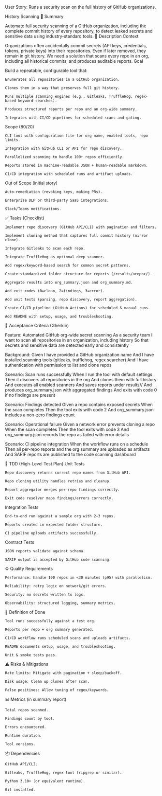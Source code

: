User Story: Runs a security scan on the full history of GitHub organizations.

History Scanning
📌 Summary

Automate full security scanning of a GitHub organization, including the complete commit history of every repository, to detect leaked secrets and sensitive data using industry-standard tools.
📝 Description
Context

Organizations often accidentally commit secrets (API keys, credentials, tokens, private keys) into their repositories. Even if later removed, they remain in git history. We need a solution that scans every repo in an org, including all historical commits, and produces auditable reports.
Goal

Build a repeatable, configurable tool that:

    Enumerates all repositories in a GitHub organization.

    Clones them in a way that preserves full git history.

    Runs multiple scanning engines (e.g., Gitleaks, TruffleHog, regex-based keyword searches).

    Produces structured reports per repo and an org-wide summary.

    Integrates with CI/CD pipelines for scheduled scans and gating.

Scope (80/20)

    CLI tool with configuration file for org name, enabled tools, repo limits.

    Integration with GitHub CLI or API for repo discovery.

    Parallelized scanning to handle 100+ repos efficiently.

    Reports stored in machine-readable JSON + human-readable markdown.

    CI/CD integration with scheduled runs and artifact uploads.

Out of Scope (initial story)

    Auto-remediation (revoking keys, making PRs).

    Enterprise DLP or third-party SaaS integrations.

    Slack/Teams notifications.

✅ Tasks (Checklist)

    Implement repo discovery (GitHub API/CLI) with pagination and filters.

    Implement cloning method that captures full commit history (mirror clone).

    Integrate Gitleaks to scan each repo.

    Integrate TruffleHog as optional deep scanner.

    Add regex/keyword-based search for common secret patterns.

    Create standardized folder structure for reports (/results/<repo>/).

    Aggregate results into org_summary.json and org_summary.md.

    Add exit codes (0=clean, 2=findings, 3=error).

    Add unit tests (parsing, repo discovery, report aggregation).

    Create CI/CD pipeline (GitHub Actions) for scheduled & manual runs.

    Add README with setup, usage, and troubleshooting.

🧪 Acceptance Criteria (Gherkin)

Feature: Automated GitHub org-wide secret scanning
  As a security team
  I want to scan all repositories in an organization, including history
  So that secrets and sensitive data are detected early and consistently

  Background:
    Given I have provided a GitHub organization name
    And I have installed scanning tools (gitleaks, trufflehog, regex searcher)
    And I have authentication with permission to list and clone repos

  Scenario: Scan runs successfully
    When I run the tool with default settings
    Then it discovers all repositories in the org
    And clones them with full history
    And executes all enabled scanners
    And saves reports under results/<repo>/
    And produces org_summary.json with aggregated findings
    And exits with code 0 if no findings are present

  Scenario: Findings detected
    Given a repo contains exposed secrets
    When the scan completes
    Then the tool exits with code 2
    And org_summary.json includes a non-zero findings count

  Scenario: Operational failure
    Given a network error prevents cloning a repo
    When the scan completes
    Then the tool exits with code 3
    And org_summary.json records the repo as failed with error details

  Scenario: CI pipeline integration
    When the workflow runs on a schedule
    Then all per-repo reports and the org summary are uploaded as artifacts
    And SARIF reports are published to the code scanning dashboard

🧪 TDD (High-Level Test Plan)
Unit Tests

    Repo discovery returns correct repo names from GitHub API.

    Repo cloning utility handles retries and cleanup.

    Report aggregator merges per-repo findings correctly.

    Exit code resolver maps findings/errors correctly.

Integration Tests

    End-to-end run against a sample org with 2–3 repos.

    Reports created in expected folder structure.

    CI pipeline uploads artifacts successfully.

Contract Tests

    JSON reports validate against schema.

    SARIF output is accepted by GitHub code scanning.

⚙️ Quality Requirements

    Performance: handle 100 repos in <30 minutes (p95) with parallelism.

    Reliability: retry logic on network/git errors.

    Security: no secrets written to logs.

    Observability: structured logging, summary metrics.

📌 Definition of Done

    Tool runs successfully against a test org.

    Reports per repo + org summary generated.

    CI/CD workflow runs scheduled scans and uploads artifacts.

    README documents setup, usage, and troubleshooting.

    Unit & smoke tests pass.

⚠️ Risks & Mitigations

    Rate limits: Mitigate with pagination + sleep/backoff.

    Disk usage: Clean up clones after scan.

    False positives: Allow tuning of regex/keywords.

📊 Metrics (in summary report)

    Total repos scanned.

    Findings count by tool.

    Errors encountered.

    Runtime duration.

    Tool versions.

📦 Dependencies

    GitHub API/CLI.

    Gitleaks, TruffleHog, regex tool (ripgrep or similar).

    Python 3.10+ (or equivalent runtime).

    Git installed.
